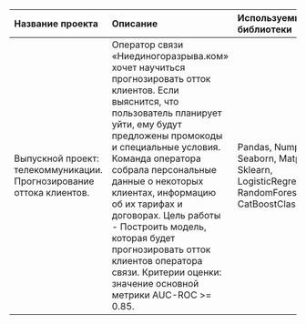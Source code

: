 | Название проекта | Описание | Используемые библиотеки |
| :-------------------- | :--------------------- |:---------------------------|
| Выпускной проект: телекоммуникации. Прогнозирование оттока клиентов.|Оператор связи «Ниединогоразрыва.ком» хочет научиться прогнозировать отток клиентов. Если выяснится, что пользователь планирует уйти, ему будут предложены промокоды и специальные условия. Команда оператора собрала персональные данные о некоторых клиентах, информацию об их тарифах и договорах. Цель работы - Построить модель, которая будет прогнозировать отток клиентов оператора связи. Критерии оценки: значение основной метрики AUC-ROC >= 0.85.| Pandas, Numpy, Seaborn, Matplotlib, Sklearn, LogisticRegression, RandomForestClassifier, CatBoostClassifier|
